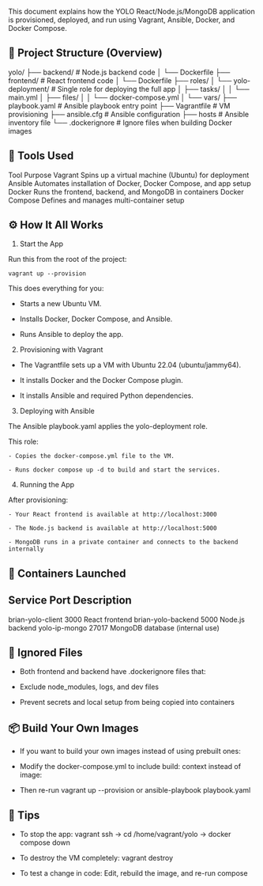 This document explains how the YOLO React/Node.js/MongoDB application is provisioned, deployed, and run using Vagrant, Ansible, Docker, and Docker Compose.

📁 Project Structure (Overview)
----------------------------

yolo/
├── backend/                 # Node.js backend code
│   └── Dockerfile
├── frontend/                # React frontend code
│   └── Dockerfile
├── roles/
│   └── yolo-deployment/    # Single role for deploying the full app
│       ├── tasks/
│       │   └── main.yml
│       ├── files/
│       │   └── docker-compose.yml
│       └── vars/
├── playbook.yaml           # Ansible playbook entry point
├── Vagrantfile             # VM provisioning
├── ansible.cfg             # Ansible configuration
├── hosts                   # Ansible inventory file
└── .dockerignore           # Ignore files when building Docker images

🧰 Tools Used
-----------
Tool	          Purpose
Vagrant	        Spins up a virtual machine (Ubuntu) for deployment
Ansible	        Automates installation of Docker, Docker Compose, and app setup
Docker	        Runs the frontend, backend, and MongoDB in containers
Docker Compose	Defines and manages multi-container setup

⚙️ How It All Works
--------------------

1. Start the App

  Run this from the root of the project:

    vagrant up --provision

  This does everything for you:

  - Starts a new Ubuntu VM.

  - Installs Docker, Docker Compose, and Ansible.

  - Runs Ansible to deploy the app.

2. Provisioning with Vagrant

  - The Vagrantfile sets up a VM with Ubuntu 22.04 (ubuntu/jammy64).

  - It installs Docker and the Docker Compose plugin.

  - It installs Ansible and required Python dependencies.

3. Deploying with Ansible

  The Ansible playbook.yaml applies the yolo-deployment role.

  This role:

    - Copies the docker-compose.yml file to the VM.

    - Runs docker compose up -d to build and start the services.

4. Running the App

  After provisioning:

    - Your React frontend is available at http://localhost:3000

    - The Node.js backend is available at http://localhost:5000

    - MongoDB runs in a private container and connects to the backend internally

🧱 Containers Launched
-----------------------

Service	            Port	  Description
---------------------------------------------------------
brian-yolo-client	  3000	  React frontend
brian-yolo-backend	5000	  Node.js backend
yolo-ip-mongo	      27017	  MongoDB database (internal use)

🧼 Ignored Files
------------------

- Both frontend and backend have .dockerignore files that:

- Exclude node_modules, logs, and dev files

- Prevent secrets and local setup from being copied into containers

📦 Build Your Own Images
-------------------------

- If you want to build your own images instead of using prebuilt ones:

- Modify the docker-compose.yml to include build: context instead of image:

- Then re-run vagrant up --provision or ansible-playbook playbook.yaml

🧩 Tips
----------

- To stop the app: vagrant ssh → cd /home/vagrant/yolo → docker compose down

- To destroy the VM completely: vagrant destroy

- To test a change in code: Edit, rebuild the image, and re-run compose
